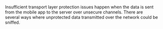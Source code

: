 
Insufficient transport layer protection issues happen when the data is
sent from the mobile app to the server over unsecure channels.
There are several ways where unprotected data transmitted over the 
network could be sniffed.
